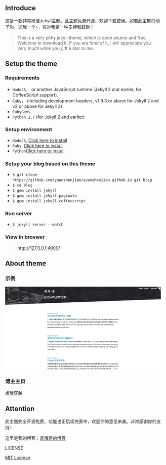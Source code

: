 ## Introduce
这是一款非常简洁Jekyll主题。此主题免费开源，欢迎下载使用。如若此主题打动了你，送我一个`⭐️`，将对我是一种支持和鼓励！
>This is a very pithy jekyll theme, which is open source and free. Welcome to download it. If you are fond of it, I will appreciate you very much while you gift a star to me.


## Setup the theme

### Requirements
* `NodeJS`， or another JavaScript runtime (Jekyll 2 and earlier, for CoffeeScript support).
* `Ruby`， (including development headers, v1.9.3 or above for Jekyll 2 and v2 or above for Jekyll 3)
* `RubyGems`
* `Python 2.7` (for Jekyll 2 and earlier)

### Setup environment
* `NodeJS`, [Click here to install](https://nodejs.org/en/download/) 
* `Ruby`, [Click here to install](https://www.ruby-lang.org/en/downloads/)
* `Python`[Click here to install](https://www.python.org/downloads/)

### Setup your blog based on this theme
* `$ git clone https://github.com/yuanshenjian/yuanshenjian.github.io.git blog`
* `$ cd blog`
* `$ gem install jekyll`
* `$ gem install jekyll-paginate`
* `$ gem install jekyll-coffeescript`

### Run server 
* `$ jekyll server --watch`

### View in broswer
>http://127.0.0.1:4000/

## About theme

### 示例
![Alert Text](/assets/img/sample-home.png)


### 博主主页
[点我穿越](http://cleancoder.club)


## Attention

此主题完全开源免费，功能也正后续完善中，欢迎你的意见来袭。非常感谢你的支持!

这里是我的博客：[袁慎建的博客](http://cleancoder.club)


LICENSE

[MIT License](https://github.com/ysj-cc/ysj-cc.github.io/blob/master/LICENSE.md)



